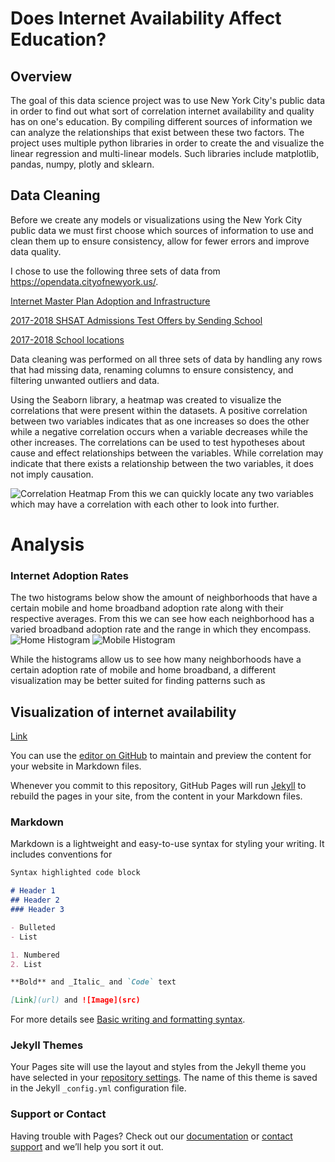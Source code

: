 # Does Internet Availability Affect Education?

## Overview

The goal of this data science project was to use New York City's public data in order to find out what sort of correlation internet availability and quality has on one's education. By compiling different sources of information we can analyze the relationships that exist between these two factors. The project uses multiple python libraries in order to create the and visualize the linear regression and multi-linear models. Such libraries include matplotlib, pandas, numpy, plotly and sklearn. 

## Data Cleaning

Before we create any models or visualizations using the New York City public data we must first choose which sources of information to use and clean them up to ensure consistency, allow for fewer errors and improve data quality. 

I chose to use the following three sets of data from https://opendata.cityofnewyork.us/. 

[Internet Master Plan Adoption and Infrastructure](https://data.cityofnewyork.us/City-Government/Internet-Master-Plan-Adoption-and-Infrastructure-D/fg5j-q5nk/data)

[2017-2018 SHSAT Admissions Test Offers by Sending School](https://data.cityofnewyork.us/Education/2017-2018-SHSAT-Admissions-Test-Offers-By-Sending-/vsgi-eeb5/data)

[2017-2018 School locations](https://data.cityofnewyork.us/Education/2017-2018-School-Locations/p6h4-mpyy)

Data cleaning was performed on all three sets of data by handling any rows that had missing data, renaming columns to ensure consistency, and filtering unwanted outliers and data.

Using the Seaborn library, a heatmap was created to visualize the correlations that were present within the datasets. A positive correlation between two variables indicates that as one increases so does the other while a negative correlation occurs when a variable decreases while the other increases. The correlations can be used to test hypotheses about cause and effect relationships between the variables. While correlation may indicate that there exists a relationship between the two variables, it does not imply causation.

![Correlation Heatmap](https://wilsonchooo.github.io/Internet-Availability-on-Education/Correlation%20Heatmap.png)
From this we can quickly locate any two variables which may have a correlation with each other to look into further.

# Analysis
### Internet Adoption Rates 
The two histograms below show the amount of neighborhoods that have a certain mobile and home broadband adoption rate along with their respective averages. From this we can see how each neighborhood has a varied broadband adoption rate and the range in which they encompass.  
![Home Histogram](https://wilsonchooo.github.io/Internet-Availability-on-Education/histogram_home.png)
![Mobile Histogram](https://wilsonchooo.github.io/Internet-Availability-on-Education/histogram_mobile.png)

While the histograms allow us to see how many neighborhoods have a certain adoption rate of mobile and home broadband, a different visualization may be better suited for finding patterns such as 

## Visualization of internet availability


[Link](https://wilsonchooo.github.io/Internet-Availability-on-Education/choropleth_home1.html)

You can use the [editor on GitHub](https://github.com/wilsonchooo/wilsonchooo.github.io/edit/main/index.md) to maintain and preview the content for your website in Markdown files.

Whenever you commit to this repository, GitHub Pages will run [Jekyll](https://jekyllrb.com/) to rebuild the pages in your site, from the content in your Markdown files.

### Markdown

Markdown is a lightweight and easy-to-use syntax for styling your writing. It includes conventions for

```markdown
Syntax highlighted code block

# Header 1
## Header 2
### Header 3

- Bulleted
- List

1. Numbered
2. List

**Bold** and _Italic_ and `Code` text

[Link](url) and ![Image](src)
```

For more details see [Basic writing and formatting syntax](https://docs.github.com/en/github/writing-on-github/getting-started-with-writing-and-formatting-on-github/basic-writing-and-formatting-syntax).

### Jekyll Themes

Your Pages site will use the layout and styles from the Jekyll theme you have selected in your [repository settings](https://github.com/wilsonchooo/wilsonchooo.github.io/settings/pages). The name of this theme is saved in the Jekyll `_config.yml` configuration file.

### Support or Contact

Having trouble with Pages? Check out our [documentation](https://docs.github.com/categories/github-pages-basics/) or [contact support](https://support.github.com/contact) and we’ll help you sort it out.

